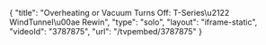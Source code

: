 {
    "title": "Overheating or Vacuum Turns Off: T-Series\u2122 WindTunnel\u00ae Rewin",
    "type": "solo",
    "layout": "iframe-static",
    "videoId": "3787875",
    "url": "\/tvpembed\/3787875"
}